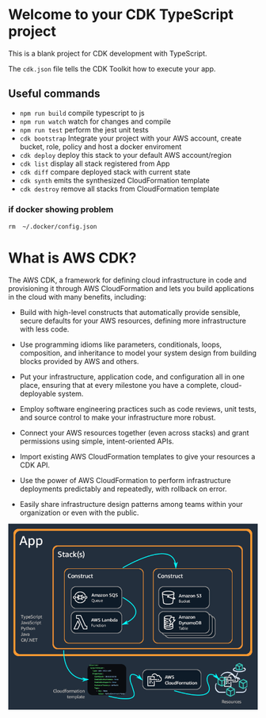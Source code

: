# Welcome to your CDK TypeScript project

This is a blank project for CDK development with TypeScript.

The `cdk.json` file tells the CDK Toolkit how to execute your app.

## Useful commands

* `npm run build`   compile typescript to js
* `npm run watch`   watch for changes and compile
* `npm run test`    perform the jest unit tests
* `cdk bootstrap`   Integrate your project with your AWS account, create bucket, role, policy and host a docker enviroment
* `cdk deploy`      deploy this stack to your default AWS account/region
* `cdk list`        display all stack registered from App
* `cdk diff`        compare deployed stack with current state
* `cdk synth`       emits the synthesized CloudFormation template
* `cdk destroy`     remove all stacks from CloudFormation template

### if docker showing problem 
```
rm  ~/.docker/config.json
``` 

# What is AWS CDK?

The AWS CDK, a framework for defining cloud infrastructure in code and provisioning it through AWS CloudFormation and lets you build applications in the cloud with many benefits, including:

- Build with high-level constructs that automatically provide sensible, secure defaults for your AWS resources, defining more infrastructure with less code.

- Use programming idioms like parameters, conditionals, loops, composition, and inheritance to model your system design from building blocks provided by AWS and others.

- Put your infrastructure, application code, and configuration all in one place, ensuring that at every milestone you have a complete, cloud-deployable system.

- Employ software engineering practices such as code reviews, unit tests, and source control to make your infrastructure more robust.

- Connect your AWS resources together (even across stacks) and grant permissions using simple, intent-oriented APIs.

- Import existing AWS CloudFormation templates to give your resources a CDK API.

- Use the power of AWS CloudFormation to perform infrastructure deployments predictably and repeatedly, with rollback on error.

- Easily share infrastructure design patterns among teams within your organization or even with the public.

![aws cdk](./AppStacks.png)